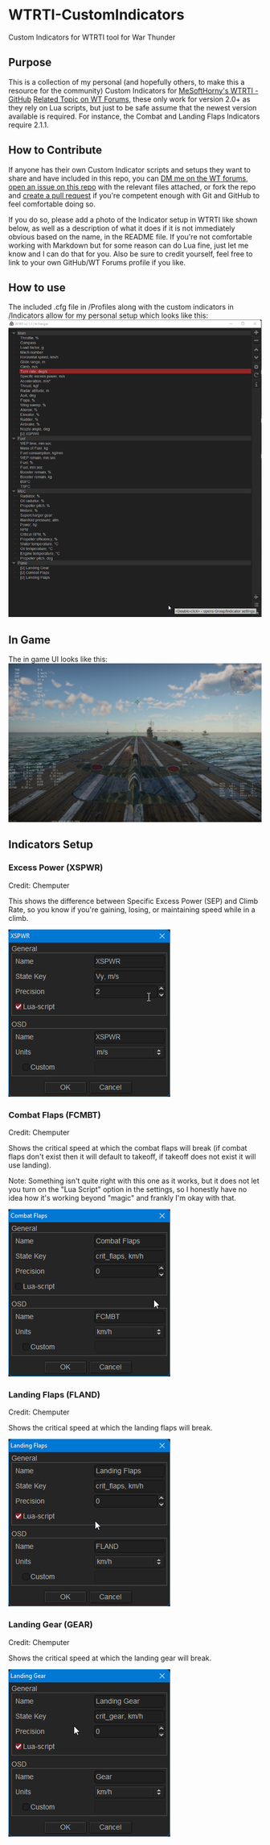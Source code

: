 # WTRTI-CustomIndicators
Custom Indicators for WTRTI tool for War Thunder

## Purpose 
This is a collection of my personal (and hopefully others, to make this a resource for the community) Custom Indicators for [MeSoftHorny's WTRTI - GitHub](https://github.com/MeSoftHorny/WTRTI) [Related Topic on WT Forums](https://forum.warthunder.com/index.php?%2Ftopic%2F483838-warthunder-real-time-information%2F=), these only work for version 2.0+ as they rely on Lua scripts, but just to be safe assume that the newest version available is required. For instance, the Combat and Landing Flaps Indicators require 2.1.1. 

## How to Contribute
If anyone has their own Custom Indicator scripts and setups they want to share and have included in this repo, you can [DM me on the WT forums](https://forum.warthunder.com/index.php?%2Fprofile%2F1018371-chemputer%2F=), [open an issue on this repo](https://github.com/chemputer/WTRTI-CustomIndicators/issues/new) with the relevant files attached, or fork the repo and [create a pull request](https://github.com/chemputer/WTRTI-CustomIndicators/compare) if you're competent enough with Git and GitHub to feel comfortable doing so. 

If you do so, please add a photo of the Indicator setup in WTRTI like shown below, as well as a description of what it does if it is not immediately obvious based on the name, in the README file. If you're not comfortable working with Markdown but for some reason can do Lua fine, just let me know and I can do that for you. Also be sure to credit yourself, feel free to link to your own GitHub/WT Forums profile if you like.

## How to use
The included .cfg file in /Profiles along with the custom indicators in /Indicators allow for my personal setup which looks like this:
![Screenshot of a the WTRTI setup that I use that is included in the .cfg file.](/Images/WTRTI%20Setup.png)

## In Game
The in game UI looks like this:
![Screenshot of a prop plane with the WTRTI UI](/Images/WTRTI%20Setup%20In%20Game.jpg)

## Indicators Setup

### Excess Power (XSPWR)
Credit: Chemputer

This shows the difference between Specific Excess Power (SEP) and Climb Rate, so you know if you're gaining, losing, or maintaining speed while in a climb.

![Excess Power](/Images/WTRTI_XSPWR.png)

### Combat Flaps (FCMBT)
Credit: Chemputer

Shows the critical speed at which the combat flaps will break (if combat flaps don't exist then it will default to takeoff, if takeoff does not exist it will use landing). 

Note: Something isn't quite right with this one as it works, but it does not let you turn on the "Lua Script" option in the settings, so I honestly have no idea how it's working beyond "magic" and frankly I'm okay with that.

![Combat Flaps](/Images/WTRTI_Combat_Flaps.png)

### Landing Flaps (FLAND)
Credit: Chemputer

Shows the critical speed at which the landing flaps will break.

![Landing Flaps](/Images/WTRTI_Landing_Flaps.png)

### Landing Gear (GEAR)
Credit: Chemputer

Shows the critical speed at which the landing gear will break.

![Landing Gear](/Images/WTRTI_Landing_Gear.png)

